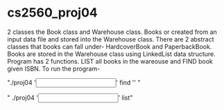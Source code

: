 # cs2560_proj04

2 classes the Book class and Warehouse class. Books or created from an input data file and stored into the Warehouse class. There are 2 abstract classes that books can fall 
under- HardcoverBook and PaperbackBook. Books are stored in the Warehouse class using LinkedList data structure. Program has 2 functions. LIST all books in the wareouse and 
FIND book given ISBN. To run the program-

"./proj04 '<input file>' find '<isbn>' "
  
" ./proj04 '<input file>' list"
